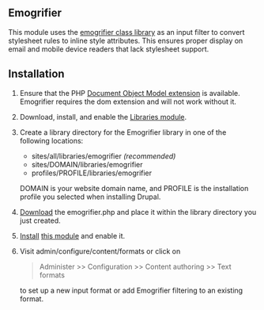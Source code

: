 ## Emogrifier

This module uses the
[emogrifier class library](http://www.pelagosdesign.com/sidecar/emogrifier/)
as an input filter to convert stylesheet rules to inline style attributes. This
ensures proper display on email and mobile device readers that lack stylesheet
support.

## Installation

1.  Ensure that the PHP [Document Object Model extension](http://php.net/dom)
    is available. Emogrifier requires the dom extension and will not work
    without it.

2.  Download, install, and enable the
    [Libraries module](http://drupal.org/project/libraries).

3.  Create a library directory for the Emogrifier library in one of the
    following locations:

    * sites/all/libraries/emogrifier *(recommended)*
    * sites/DOMAIN/libraries/emogrifier
    * profiles/PROFILE/libraries/emogrifier

    DOMAIN is your website domain name, and PROFILE is the installation
    profile you selected when installing Drupal.

4.  [Download](http://www.pelagodesign.com/sidecar/emogrifier/) the
    emogrifier.php and place it within the library directory you just created.

5.  [Install](http://drupal.org/node/895232)
    [this module](http://drupal.org/project/emogrifier) and enable it.

6.  Visit admin/configure/content/formats or click on

    >    Administer >> Configuration >> Content authoring >> Text formats

    to set up a new input format or add Emogrifier filtering to an existing
    format.
